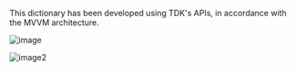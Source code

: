 This dictionary has been developed using TDK's APIs, in accordance with the MVVM architecture.

![image](https://user-images.githubusercontent.com/66389332/159185077-129cb65b-72a2-4b59-adbc-6ed75f48d7c9.PNG)

![image2](https://user-images.githubusercontent.com/66389332/159185082-5bfb63ad-1cde-4f48-bb41-bb5d5b3fa8e7.PNG)
